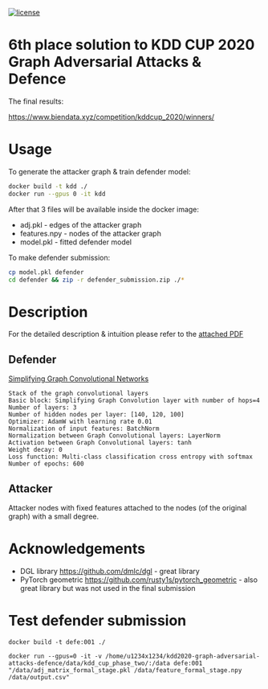 [![license](https://img.shields.io/badge/license-MIT-green.svg)](https://github.com/u1234x1234/kdd2020-graph-adversarial-attacks-defence/blob/master/LICENSE)

# 6th place solution to KDD CUP 2020 Graph Adversarial Attacks & Defence

The final results:

https://www.biendata.xyz/competition/kddcup_2020/winners/

# Usage

To generate the attacker graph & train defender model:
```bash
docker build -t kdd ./
docker run --gpus 0 -it kdd
```

After that 3 files will be available inside the docker image:
* adj.pkl - edges of the attacker graph
* features.npy - nodes of the attacker graph
* model.pkl - fitted defender model


To make defender submission:
```bash
cp model.pkl defender
cd defender && zip -r defender_submission.zip ./*
```

# Description

For the detailed description & intuition please refer to the [attached PDF](kdd-cup2020-adversarial-graph-attack-defence-u1234x1234.pdf)

## Defender

[Simplifying Graph Convolutional Networks](https://arxiv.org/abs/1902.07153)

```
Stack of the graph convolutional layers
Basic block: ​Simplifying Graph Convolution layer with number of hops=4
Number of layers​: 3
Number of hidden nodes per layer:​ [140, 120, 100]
Optimizer: ​AdamW​ with learning rate ​0.01
Normalization of input features​: BatchNorm
Normalization between Graph Convolutional layers​: LayerNorm
Activation between Graph Convolutional layers​: tanh
Weight decay:​ 0
Loss function: Multi-class classification ​cross entropy with softmax
Number of epochs: 600
```

## Attacker

Attacker nodes with fixed features attached to the nodes (of the original graph) with a small degree.

# Acknowledgements

* DGL library https://github.com/dmlc/dgl - great library
* PyTorch geometric https://github.com/rusty1s/pytorch_geometric - also great library but was not used in the final submission

# Test defender submission

```
docker build -t defe:001 ./

docker run --gpus=0 -it -v /home/u1234x1234/kdd2020-graph-adversarial-attacks-defence/data/kdd_cup_phase_two/:/data defe:001 "/data/adj_matrix_formal_stage.pkl /data/feature_formal_stage.npy /data/output.csv"
```